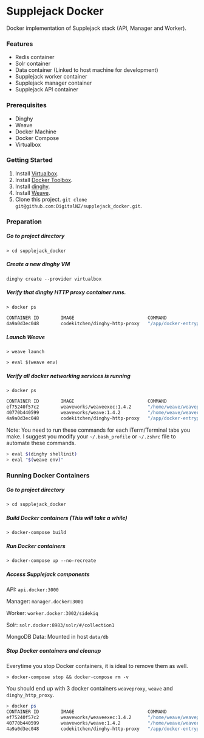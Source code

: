 # Supplejack Docker
Docker implementation of Supplejack stack (API, Manager and Worker). 

### Features
- Redis container
- Solr container
- Data container (Linked to host machine for development)
- Supplejack worker container
- Supplejack manager container
- Supplejack API container

### Prerequisites
- Dinghy
- Weave
- Docker Machine
- Docker Compose
- Virtualbox

### Getting Started
1. Install [Virtualbox](https://www.virtualbox.org/wiki/Downloads).
2. Install [Docker Toolbox](https://docs.docker.com/mac/step_one/).
3. Install [dinghy](https://github.com/codekitchen/dinghy).
4. Install [Weave](https://github.com/weaveworks/weave).
5. Clone this project. `git clone git@github.com:DigitalNZ/supplejack_docker.git`.

### Preparation

##### Go to project directory
`> cd supplejack_docker`

##### Create a new dinghy VM
`dinghy create --provider virtualbox`

##### Verify that dinghy HTTP proxy container runs.
`> docker ps`
```bash
CONTAINER ID        IMAGE                           COMMAND                  CREATED             STATUS              PORTS                         NAMES
4a9a0d3ec048        codekitchen/dinghy-http-proxy   "/app/docker-entrypoi"   2 days ago          Up 2 days           0.0.0.0:80->80/tcp, 443/tcp   dinghy_http_proxy
```

##### Launch Weave
`> weave launch`

`> eval $(weave env)`

##### Verify all docker networking services is running
`> docker ps`
```bash
CONTAINER ID        IMAGE                           COMMAND                  CREATED             STATUS              PORTS                         NAMES
ef75240f57c2        weaveworks/weaveexec:1.4.2      "/home/weave/weavepro"   47 hours ago        Up 47 hours                                       weaveproxy
40770b440599        weaveworks/weave:1.4.2          "/home/weave/weaver -"   47 hours ago        Up 47 hours                                       weave
4a9a0d3ec048        codekitchen/dinghy-http-proxy   "/app/docker-entrypoi"   2 days ago          Up 2 days           0.0.0.0:80->80/tcp, 443/tcp   dinghy_http_proxy
```

Note: You need to run these commands for each iTerm/Terminal tabs you make. I suggest you modify your `~/.bash_profile` or `~/.zshrc` file to automate these commands.

```bash
> eval $(dinghy shellinit)
> eval "$(weave env)"
```

### Running Docker Containers

##### Go to project directory
`> cd supplejack_docker`

##### Build Docker containers (This will take a while)
`> docker-compose build`

##### Run Docker containers
`> docker-compose up --no-recreate`

##### Access Supplejack components
API: `api.docker:3000`

Manager: `manager.docker:3001`

Worker: `worker.docker:3002/sidekiq`

Solr: `solr.docker:8983/solr/#/collection1`

MongoDB Data: Mounted in host `data/db`

##### Stop Docker containers and cleanup
Everytime you stop Docker containers, it is ideal to remove them as well. 

`> docker-compose stop && docker-compose rm -v`

You should end up with 3 docker containers `weaveproxy`, `weave` and `dinghy_http_proxy`.

```bash
> docker ps
CONTAINER ID        IMAGE                           COMMAND                  CREATED             STATUS              PORTS                         NAMES
ef75240f57c2        weaveworks/weaveexec:1.4.2      "/home/weave/weavepro"   2 days ago          Up 2 days                                         weaveproxy
40770b440599        weaveworks/weave:1.4.2          "/home/weave/weaver -"   2 days ago          Up 2 days                                         weave
4a9a0d3ec048        codekitchen/dinghy-http-proxy   "/app/docker-entrypoi"   2 days ago          Up 2 days           0.0.0.0:80->80/tcp, 443/tcp   dinghy_http_proxy
```
